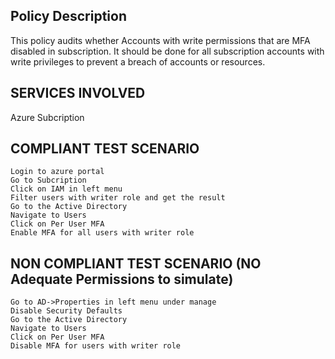 
## Policy Description
This policy audits whether Accounts with write permissions that are MFA disabled in subscription. It should be done for all subscription accounts with write privileges to prevent a breach of accounts or resources.

## SERVICES INVOLVED
 Azure Subcription

## COMPLIANT TEST SCENARIO
    Login to azure portal
    Go to Subcription
    Click on IAM in left menu
    Filter users with writer role and get the result
    Go to the Active Directory
    Navigate to Users 
    Click on Per User MFA 
    Enable MFA for all users with writer role

## NON COMPLIANT TEST SCENARIO (NO Adequate Permissions to simulate)
    Go to AD->Properties in left menu under manage
    Disable Security Defaults
    Go to the Active Directory
    Navigate to Users 
    Click on Per User MFA 
    Disable MFA for users with writer role


